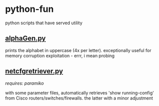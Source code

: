 # python-fun
python scripts that have served utility

## [alphaGen.py](https://github.com/escollapse/python-fun/blob/master/alphaGen.py "easy as for loops for free")
prints the alphabet in uppercase (4x per letter).  exceptionally useful for memory corruption exploitation - errr, i mean probing

## [netcfgretriever.py](https://github.com/escollapse/python-fun/blob/master/netcfgretriever.py "retrieve _all_ the configs")
*requires: paramiko*

with some parameter files, automatically retrieves 'show running-config' from Cisco routers/switches/firewalls.  the latter with a minor adjustment
